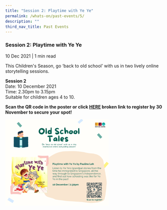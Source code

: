 ```yaml
---
title: "Session 2: Playtime with Ye Ye"
permalink: /whats-on/past-events/5/
description: ""
third_nav_title: Past Events
---
```

### **Session 2: Playtime with Ye Ye**
10 Dec 2021 | 1 min read

This Children's Season, go ‘back to old school’ with us in two lively online storytelling sessions.

**Session 2**<br>
Date: 10 December 2021<br>
Time: 2.30pm to 3.15pm<br>
Suitable for children ages 4 to 10.

**Scan the QR code in the poster or click [HERE](https://form.gov.sg/#!/617b47215a4e0d0012d5a0c2) **broken link** to register by 30 November to secure your spot!**

<p><a href="">  
<img style="width:65%" src="/images/pastevent5.png">  
</a></p>